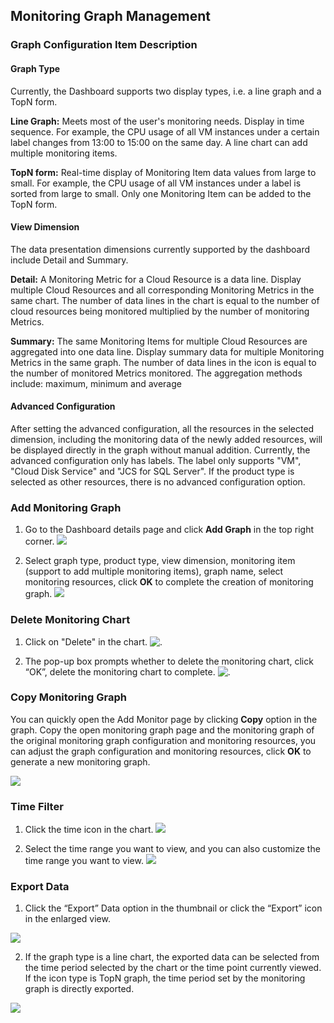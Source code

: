 ## Monitoring Graph Management
### Graph Configuration Item Description
#### Graph Type
Currently, the Dashboard supports two display types, i.e. a line graph and a TopN form.

**Line Graph:** Meets most of the user's monitoring needs. Display in time sequence. For example, the CPU usage of all VM instances under a certain label changes from 13:00 to 15:00 on the same day. A line chart can add multiple monitoring items.

**TopN form:** Real-time display of Monitoring Item data values from large to small. For example, the CPU usage of all VM instances under a label is sorted from large to small. Only one Monitoring Item can be added to the TopN form.

#### View Dimension
The data presentation dimensions currently supported by the dashboard include Detail and Summary.

**Detail:** A Monitoring Metric for a Cloud Resource is a data line. Display multiple Cloud Resources and all corresponding Monitoring Metrics in the same chart. The number of data lines in the chart is equal to the number of cloud resources being monitored multiplied by the number of monitoring Metrics.

**Summary:** The same Monitoring Items for multiple Cloud Resources are aggregated into one data line. Display summary data for multiple Monitoring Metrics in the same graph. The number of data lines in the icon is equal to the number of monitored Metrics monitored. The aggregation methods include: maximum, minimum and average

#### Advanced Configuration
After setting the advanced configuration, all the resources in the selected dimension, including the monitoring data of the newly added resources, will be displayed directly in the graph without manual addition.
Currently, the advanced configuration only has labels. The label only supports "VM", "Cloud Disk Service" and "JCS for SQL Server". If the product type is selected as other resources, there is no advanced configuration option.

### Add Monitoring Graph
1. Go to the Dashboard details page and click **Add Graph** in the top right corner.
![](https://github.com/jdcloudcom/cn/blob/edit/image/Cloud-Monitor/dashboard/%E6%B7%BB%E5%8A%A0%E5%9B%BE%E8%A1%A8.png)

2. Select graph type, product type, view dimension, monitoring item (support to add multiple monitoring items), graph name, select monitoring resources, click **OK** to complete the creation of monitoring graph.
![](https://github.com/jdcloudcom/cn/blob/edit/image/Cloud-Monitor/zuijiashijian/%E6%9C%80%E4%BD%B3%E5%AE%9E%E8%B7%B51.2.png)

### Delete Monitoring Chart
1. Click on "Delete" in the chart.
![.](../../../../image/Cloud-Monitor/Introduction/Operation-Guide/dashboard/dashboard-07.png)

2. The pop-up box prompts whether to delete the monitoring chart, click “OK”, delete the monitoring chart to complete.
![.](../../../../image/Cloud-Monitor/Introduction/Operation-Guide/dashboard/dashboard-08.png)

### Copy Monitoring Graph
You can quickly open the Add Monitor page by clicking **Copy** option in the graph. Copy the open monitoring graph page and the monitoring graph of the original monitoring graph configuration and monitoring resources, you can adjust the graph configuration and monitoring resources, click **OK** to generate a new monitoring graph.

![](../../../../image/Cloud-Monitor/Introduction/Operation-Guide/dashboard/dashboard-09.png)

### Time Filter
1. Click the time icon in the chart.
![](../../../../image/Cloud-Monitor/Introduction/Operation-Guide/dashboard/dashboard-10.png)

2. Select the time range you want to view, and you can also customize the time range you want to view.
![](../../../../image/Cloud-Monitor/Introduction/Operation-Guide/dashboard/dashboard-11.png)


### Export Data
1. Click the “Export” Data option in the thumbnail or click the “Export” icon in the enlarged view.

![](../../../../image/Cloud-Monitor/Introduction/Operation-Guide/dashboard/dashboard-12.png)

2. If the graph type is a line chart, the exported data can be selected from the time period selected by the chart or the time point currently viewed. If the icon type is TopN graph, the time period set by the monitoring graph is directly exported.

![](../../../../image/Cloud-Monitor/Introduction/Operation-Guide/dashboard/dashboard-13.png)

